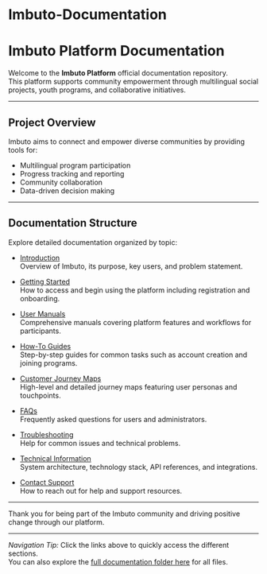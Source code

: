 # Imbuto-Documentation
# Imbuto Platform Documentation

Welcome to the **Imbuto Platform** official documentation repository.  
This platform supports community empowerment through multilingual social projects, youth programs, and collaborative initiatives.

---

## Project Overview

Imbuto aims to connect and empower diverse communities by providing tools for:  
- Multilingual program participation  
- Progress tracking and reporting  
- Community collaboration  
- Data-driven decision making

---

## Documentation Structure

Explore detailed documentation organized by topic:

- [Introduction](./product-overview.md)  
  Overview of Imbuto, its purpose, key users, and problem statement.

- [Getting Started](./getting-started.md)  
  How to access and begin using the platform including registration and onboarding.

- [User Manuals](./user-manual.md)  
  Comprehensive manuals covering platform features and workflows for participants.

- [How-To Guides](./how-to-guide.md)  
  Step-by-step guides for common tasks such as account creation and joining programs.

- [Customer Journey Maps](./customer-journey-maps.md)  
  High-level and detailed journey maps featuring user personas and touchpoints.

- [FAQs](./faqs.md)  
  Frequently asked questions for users and administrators.

- [Troubleshooting](./troubleshooting.md)  
  Help for common issues and technical problems.

- [Technical Information](./technical-info.md)  
  System architecture, technology stack, API references, and integrations.

- [Contact Support](./contact-support.md)  
  How to reach out for help and support resources.

---

Thank you for being part of the Imbuto community and driving positive change through our platform.

---

*Navigation Tip:* Click the links above to quickly access the different sections.  
You can also explore the [full documentation folder here](./) for all files.
